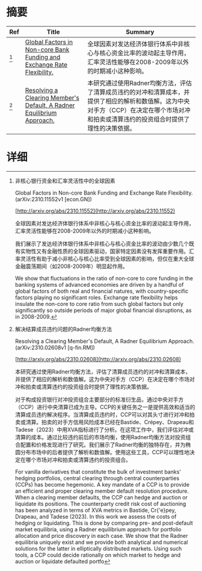 # 摘要

| Ref | Title | Summary |
| --- | --- | --- |
| [^1] | [Global Factors in Non-core Bank Funding and Exchange Rate Flexibility.](http://arxiv.org/abs/2310.11552) | 全球因素对发达经济体银行体系中非核心与核心资金比率的波动起主导作用，汇率灵活性能够在2008-2009年以外的时期减小这种影响。 |
| [^2] | [Resolving a Clearing Member's Default, A Radner Equilibrium Approach.](http://arxiv.org/abs/2310.02608) | 本研究通过使用Radner均衡方法，评估了清算成员违约的对冲和清算成本，并提供了相应的解析和数值解。这为中央对手方（CCP）在决定在哪个市场对冲和拍卖或清算违约的投资组合时提供了理性的决策依据。 |

# 详细

[^1]: 非核心银行资金和汇率灵活性中的全球因素

    Global Factors in Non-core Bank Funding and Exchange Rate Flexibility. (arXiv:2310.11552v1 [econ.GN])

    [http://arxiv.org/abs/2310.11552](http://arxiv.org/abs/2310.11552)

    全球因素对发达经济体银行体系中非核心与核心资金比率的波动起主导作用，汇率灵活性能够在2008-2009年以外的时期减小这种影响。

    

    我们展示了发达经济体银行体系中非核心与核心资金比率的波动由少数几个既有实物性又有金融性质的全球因素驱动，国家特定因素没有发挥重要作用。汇率灵活性有助于减小非核心与核心比率受到全球因素的影响，但仅在重大全球金融震荡期间（如2008-2009年）明显起作用。

    We show that fluctuations in the ratio of non-core to core funding in the banking systems of advanced economies are driven by a handful of global factors of both real and financial natures, with country-specific factors playing no significant roles. Exchange rate flexibility helps insulate the non-core to core ratio from such global factors but only significantly so outside periods of major global financial disruptions, as in 2008-2009.
    
[^2]: 解决结算成员违约问题的Radner均衡方法

    Resolving a Clearing Member's Default, A Radner Equilibrium Approach. (arXiv:2310.02608v1 [q-fin.RM])

    [http://arxiv.org/abs/2310.02608](http://arxiv.org/abs/2310.02608)

    本研究通过使用Radner均衡方法，评估了清算成员违约的对冲和清算成本，并提供了相应的解析和数值解。这为中央对手方（CCP）在决定在哪个市场对冲和拍卖或清算违约的投资组合时提供了理性的决策依据。

    

    对于构成投资银行对冲投资组合主要部分的标准衍生品，通过中央对手方（CCP）进行中央清算已成为主导。CCP的关键任务之一是提供高效和适当的清算成员违约解决程序。当清算成员违约时，CCP可以对其头寸进行对冲和拍卖或清算。拍卖的对手方信用风险成本已经在Bastide、Crépey、Drapeau和Tadese（2023）中用XVA指标进行了分析。在这项工作中，我们评估对冲或清算的成本。通过比较违约前后的市场均衡，使用Radner均衡方法对投资组合配置和价格发现进行了研究。我们展示了Radner均衡的独特存在，并为椭圆分布市场中的后者提供了解析和数值解。使用这些工具，CCP可以理性地决定在哪个市场对冲和拍卖或清算违约的投资组合。

    For vanilla derivatives that constitute the bulk of investment banks' hedging portfolios, central clearing through central counterparties (CCPs) has become hegemonic. A key mandate of a CCP is to provide an efficient and proper clearing member default resolution procedure. When a clearing member defaults, the CCP can hedge and auction or liquidate its positions. The counterparty credit risk cost of auctioning has been analyzed in terms of XVA metrics in Bastide, Cr{\'e}pey, Drapeau, and Tadese (2023). In this work we assess the costs of hedging or liquidating. This is done by comparing pre- and post-default market equilibria, using a Radner equilibrium approach for portfolio allocation and price discovery in each case. We show that the Radner equilibria uniquely exist and we provide both analytical and numerical solutions for the latter in elliptically distributed markets. Using such tools, a CCP could decide rationally on which market to hedge and auction or liquidate defaulted portfo
    

